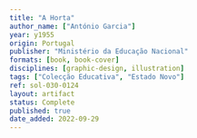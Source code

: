 ```yaml
---
title: "A Horta"
author_name: ["António Garcia"]
year: y1955
origin: Portugal
publisher: "Ministério da Educação Nacional"
formats: [book, book-cover]
disciplines: [graphic-design, illustration]
tags: ["Colecção Educativa", "Estado Novo"]
ref: sol-030-0124
layout: artifact
status: Complete
published: true
date_added: 2022-09-29
---
```


